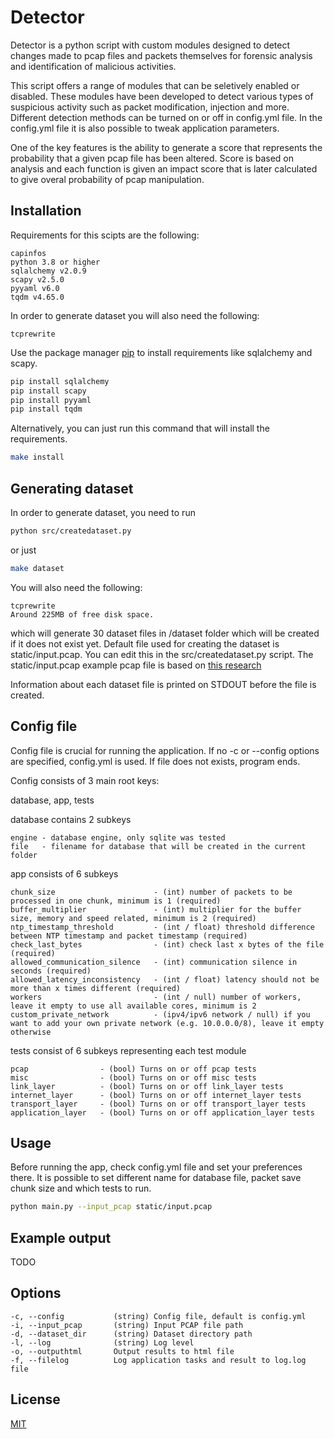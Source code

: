 # Detector 

Detector is a python script with custom modules designed to detect changes made to pcap files and packets themselves for forensic analysis and identification of malicious activities.

This script offers a range of modules that can be seletively enabled or disabled. These modules have been developed to detect various types of suspicious activity such as packet modification, injection and more. Different detection methods can be turned on or off in config.yml file. In the config.yml file it is also possible to tweak application parameters.

One of the key features is the ability to generate a score that represents the probability that a given pcap file has been altered. Score is based on analysis and each function is given an impact score that is later calculated to give overal probability of pcap manipulation.

## Installation

Requirements for this scipts are the following:

```
capinfos
python 3.8 or higher
sqlalchemy v2.0.9
scapy v2.5.0
pyyaml v6.0
tqdm v4.65.0
```

In order to generate dataset you will also need the following:

```
tcprewrite
```

Use the package manager [pip](https://pip.pypa.io/en/stable/) to install requirements like sqlalchemy and scapy.

```bash
pip install sqlalchemy
pip install scapy
pip install pyyaml
pip install tqdm
```

Alternatively, you can just run this command that will install the requirements.
```bash
make install
```

## Generating dataset

In order to generate dataset, you need to run
```bash
python src/createdataset.py
```

or just 

```bash
make dataset
```

You will also need the following:
```
tcprewrite
Around 225MB of free disk space.
```

which will generate 30 dataset files in /dataset folder which will be created if it does not exist yet.
Default file used for creating the dataset is static/input.pcap. You can edit this in the src/createdataset.py script.
The static/input.pcap example pcap file is based on [this research](https://www.sciencedirect.com/science/article/pii/S2352340920306788)

Information about each dataset file is printed on STDOUT before the file is created.

## Config file

Config file is crucial for running the application. If no -c or --config options are specified, config.yml is used. If file does not exists, program ends.

Config consists of 3 main root keys:

database, app, tests

database contains 2 subkeys
```
engine - database engine, only sqlite was tested
file   - filename for database that will be created in the current folder
```

app consists of 6 subkeys
```
chunk_size                      - (int) number of packets to be processed in one chunk, minimum is 1 (required)
buffer_multiplier               - (int) multiplier for the buffer size, memory and speed related, minimum is 2 (required)
ntp_timestamp_threshold         - (int / float) threshold difference between NTP timestamp and packet timestamp (required)
check_last_bytes                - (int) check last x bytes of the file (required)
allowed_communication_silence   - (int) communication silence in seconds (required)
allowed_latency_inconsistency   - (int / float) latency should not be more than x times different (required)
workers                         - (int / null) number of workers, leave it empty to use all available cores, minimum is 2
custom_private_network          - (ipv4/ipv6 network / null) if you want to add your own private network (e.g. 10.0.0.0/8), leave it empty otherwise
```

tests consist of 6 subkeys representing each test module
```
pcap                - (bool) Turns on or off pcap tests
misc                - (bool) Turns on or off misc tests
link_layer          - (bool) Turns on or off link_layer tests
internet_layer      - (bool) Turns on or off internet_layer tests
transport_layer     - (bool) Turns on or off transport_layer tests
application_layer   - (bool) Turns on or off application_layer tests
```

## Usage

Before running the app, check config.yml file and set your preferences there.
It is possible to set different name for database file, packet save chunk size and which tests to run.

```bash
python main.py --input_pcap static/input.pcap
```

## Example output

TODO

## Options

```
-c, --config           (string) Config file, default is config.yml
-i, --input_pcap       (string) Input PCAP file path
-d, --dataset_dir      (string) Dataset directory path
-l, --log              (string) Log level
-o, --outputhtml       Output results to html file
-f, --filelog          Log application tasks and result to log.log file
```

## License

[MIT](https://choosealicense.com/licenses/mit/)